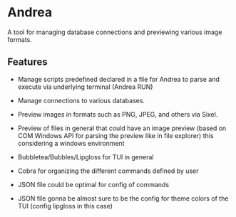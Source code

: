# Andrea

A tool for managing database connections and previewing various image formats.

## Features

- Manage scripts predefined declared in a file for Andrea to parse and execute via underlying terminal (Andrea RUN)
- Manage connections to various databases.
- Preview images in formats such as PNG, JPEG, and others via Sixel.
- Preview of files in general that could have an image preview (based on COM Windows API for parsing the preview like in file explorer) this considering a windows environment

- Bubbletea/Bubbles/Lipgloss for TUI in general
- Cobra for organizing the different commands defined by user
- JSON file could be optimal for config of commands
- JSON file gonna be almost sure to be the config for theme colors of the TUI (config lipgloss in this case)
